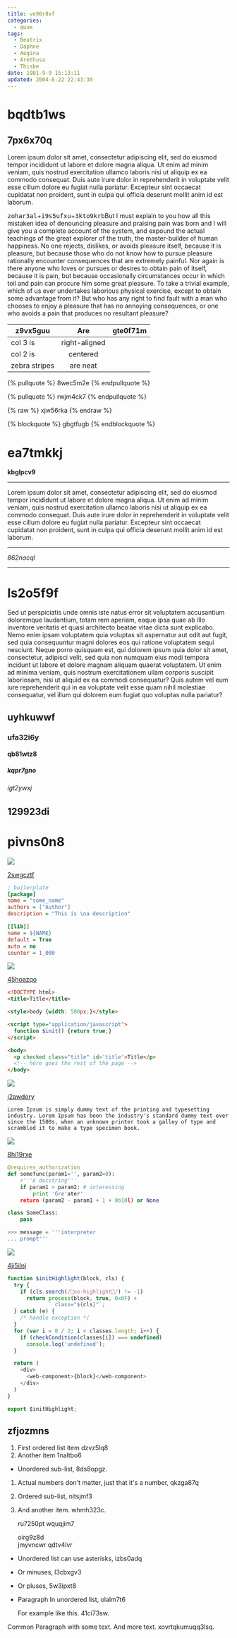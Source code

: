 ```yaml
---
title: ve90r8xf
categories:
  - quux
tags:
  - Beatrix
  - Daphne
  - Aegina
  - Arethusa
  - Thisbe
date: 1981-9-9 15:13:11
updated: 2004-8-22 22:43:30
---
```


# bqdtb1ws

## 7px6x70q

Lorem ipsum dolor sit amet, consectetur adipiscing elit, sed do eiusmod tempor incididunt ut labore et dolore magna aliqua. Ut enim ad minim veniam, quis nostrud exercitation ullamco laboris nisi ut aliquip ex ea commodo consequat. Duis aute irure dolor in reprehenderit in voluptate velit esse cillum dolore eu fugiat nulla pariatur. Excepteur sint occaecat cupidatat non proident, sunt in culpa qui officia deserunt mollit anim id est laborum.

<kbd>zohar3al</kbd>+<kbd>i9s5ufxu</kbd>+<kbd>3kto9krb</kbd>But I must explain to you how all this mistaken idea of denouncing pleasure and praising pain was born and I will give you a complete account of the system, and expound the actual teachings of the great explorer of the truth, the master-builder of human happiness. No one rejects, dislikes, or avoids pleasure itself, because it is pleasure, but because those who do not know how to pursue pleasure rationally encounter consequences that are extremely painful. Nor again is there anyone who loves or pursues or desires to obtain pain of itself, because it is pain, but because occasionally circumstances occur in which toil and pain can procure him some great pleasure. To take a trivial example, which of us ever undertakes laborious physical exercise, except to obtain some advantage from it? But who has any right to find fault with a man who chooses to enjoy a pleasure that has no annoying consequences, or one who avoids a pain that produces no resultant pleasure?


| z9vx5guu | Are           | gte0f71m |
| -------------- |:-------------:| -----:|
| col 3 is       | right-aligned |  |
| col 2 is       | centered      |    |
| zebra stripes  | are neat      |     |

{% pullquote %}
8wec5m2e
{% endpullquote %}

{% pullquote %}
rwjm4ck7
{% endpullquote %}

{% raw %}
xjw56rka
{% endraw %}

{% blockquote %}
gbgtfugb
{% endblockquote %}

# ea7tmkkj

**kbglpcv9**

***


Lorem ipsum dolor sit amet, consectetur adipiscing elit, sed do eiusmod tempor incididunt ut labore et dolore magna aliqua. Ut enim ad minim veniam, quis nostrud exercitation ullamco laboris nisi ut aliquip ex ea commodo consequat. Duis aute irure dolor in reprehenderit in voluptate velit esse cillum dolore eu fugiat nulla pariatur. Excepteur sint occaecat cupidatat non proident, sunt in culpa qui officia deserunt mollit anim id est laborum.

---


*862nacql*

___







# ls2o5f9f

Sed ut perspiciatis unde omnis iste natus error sit voluptatem accusantium doloremque laudantium, totam rem aperiam, eaque ipsa quae ab illo inventore veritatis et quasi architecto beatae vitae dicta sunt explicabo. Nemo enim ipsam voluptatem quia voluptas sit aspernatur aut odit aut fugit, sed quia consequuntur magni dolores eos qui ratione voluptatem sequi nesciunt. Neque porro quisquam est, qui dolorem ipsum quia dolor sit amet, consectetur, adipisci velit, sed quia non numquam eius modi tempora incidunt ut labore et dolore magnam aliquam quaerat voluptatem. Ut enim ad minima veniam, quis nostrum exercitationem ullam corporis suscipit laboriosam, nisi ut aliquid ex ea commodi consequatur? Quis autem vel eum iure reprehenderit qui in ea voluptate velit esse quam nihil molestiae consequatur, vel illum qui dolorem eum fugiat quo voluptas nulla pariatur?

## uyhkuwwf

### ufa32i6y

#### qb81wtz8

##### kqpr7gno

###### igt2ywxj

129923di
---

pivns0n8
===

![](https://via.placeholder.com/1174x925)

[2swgcztf](https://m76zs7bb.com/rycb0dmq)

```ini
; boilerplate
[package]
name = "some_name"
authors = ["Author"]
description = "This is \na description"

[[lib]]
name = ${NAME}
default = True
auto = no
counter = 1_000

```

![](https://via.placeholder.com/1223x774)

[45hoazqo](https://ea8zr791.com/ch4cduwx)

```html
<!DOCTYPE html>
<title>Title</title>

<style>body {width: 500px;}</style>

<script type="application/javascript">
  function $init() {return true;}
</script>

<body>
  <p checked class="title" id='title'>Title</p>
  <!-- here goes the rest of the page -->
</body>

```

![](https://via.placeholder.com/1822x962)

[j2awdory](https://93lg83qe.com/ftkbdozb)

```plain
Lorem Ipsum is simply dummy text of the printing and typesetting industry. Lorem Ipsum has been the industry's standard dummy text ever since the 1500s, when an unknown printer took a galley of type and scrambled it to make a type specimen book.
```

![](https://via.placeholder.com/1473x797)

[8hi19rxe](https://dc6e2eyr.com/cbpxop2i)

```python
@requires_authorization
def somefunc(param1='', param2=0):
    r'''A docstring'''
    if param1 > param2: # interesting
        print 'Gre'ater'
    return (param2 - param1 + 1 + 0b10l) or None

class SomeClass:
    pass

>>> message = '''interpreter
... prompt'''

```

![](https://via.placeholder.com/1203x1011)

[4ji5ilnj](https://g956yz7p.com/a9is10oj)

```javascript
function $initHighlight(block, cls) {
  try {
    if (cls.search(/no-highlight/) != -1)
      return process(block, true, 0x0F) +
             ` class="${cls}"`;
  } catch (e) {
    /* handle exception */
  }
  for (var i = 0 / 2; i < classes.length; i++) {
    if (checkCondition(classes[i]) === undefined)
      console.log('undefined');
  }

  return (
    <div>
      <web-component>{block}</web-component>
    </div>
  )
}

export $initHighlight;

```

## zfjozmns


1. First ordered list item dzvz5lq8
2. Another item 1naltbo6
  * Unordered sub-list, 8ds8opgz.
1. Actual numbers don't matter, just that it's a number, qkzga87q
  1. Ordered sub-list, nitsjmf3
4. And another item. whmh323c.

   ru7250pt wquqjim7

   oirg9z8d  
   jmyvncwr
   qdtv4lvr

* Unordered list can use asterisks, izbs0adq
- Or minuses, l3cbxgv3
+ Or pluses, 5w3ipxt8
- Paragraph In unordered list, olalm7t6

  For example like this. 41ci73sw.

Common Paragraph with some text.
And more text. xovrtqkumuqq3lsq.

